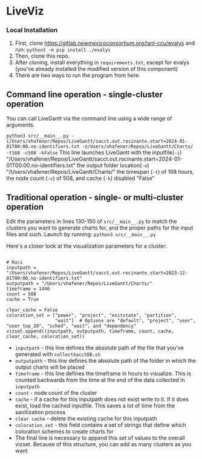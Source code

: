 # LiveViz 

### Local Installation
1. First, clone https://gitlab.newmexicoconsortium.org/lanl-ccu/evalys and run:
```python3 -m pip install ./evalys```
2. Then, clone this repo.
3. After cloning, install everything in `requirements.txt`, except for evalys (you've already installed the modified version of this component)
4. There are two ways to run the program from here.
## Command line operation - single-cluster operation
You can call LiveGantt via the command line using a wide range of arguments. 

```python3 src/__main__.py -i/Users/vhafener/Repos/LiveGantt/sacct.out.rocinante.start=2024-01-01T00:00.no-identifiers.txt -o/Users/vhafener/Repos/LiveGantt/Charts/ -t168 -c508 -kFalse```
This line launches LiveGantt with the inputfile(`-i`) "/Users/vhafener/Repos/LiveGantt/sacct.out.rocinante.start=2024-01-01T00:00.no-identifiers.txt" the output folder location(`-o`) "/Users/vhafener/Repos/LiveGantt/Charts/" the timespan (`-t`) of 168 hours, the node count (`-c`) of 508, and cache (`-k`) disabled "False"  

## Traditional operation - single- or multi-cluster operation
Edit the parameters in lines 130-150 of `src/__main__.py` to match the clusters you want to generate charts for, and the proper paths for the input files and such. Launch by running:
```python3 src/__main__.py```

Here's a closer look at the visualization parameters for a cluster:

```

# Roci
inputpath = "/Users/vhafener/Repos/LiveGantt/sacct.out.rocinante.start=2023-12-01T00:00.no-identifiers.txt"
outputpath = "/Users/vhafener/Repos/LiveGantt/Charts/"
timeframe = 1440
count = 508
cache = True

clear_cache = False
coloration_set = ["power", "project", "exitstate", "partition",
                  "wait"]  # Options are "default", "project", "user", "user_top_20", "sched", "wait", and "dependency"
vizset.append((inputpath, outputpath, timeframe, count, cache, clear_cache, coloration_set))

```

* ```inputpath``` - this line defines the absolute path of the file that you've generated with `collectSacctDB.sh`
* ```outputpath``` - this line defines the absolute path of the folder in which the output charts will be placed
* ```timeframe``` - this line defines the timeframe in hours to visualize. This is counted backwards from the time at the end of the data collected in `inputpath`
* ```count``` - node count of the cluster
* ```cache``` - if a cache for this inputpath does not exist write to it. If it does exist, load the cached inputfile. This saves a lot of time from the sanitization process
* ```clear cache``` - delete the existing cache for this inputpath
* ```coloration_set``` - this field contains a set of strings that define which coloration schemes to create charts for
* The final line is necessary to append this set of values to the overall vizset. Because of this structure, you can add as many clusters as you want